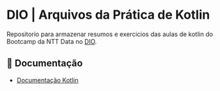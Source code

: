 
# DIO | Arquivos da Prática de Kotlin

Repositorio para armazenar resumos e exercicios das aulas de kotlin do Bootcamp da NTT Data no [DIO](https://web.dio.me/track/962455c6-8d3f-492a-b916-f49823abb067).

## 📄 Documentação
- [Documentação Kotlin](https://kotlinlang.org/)
